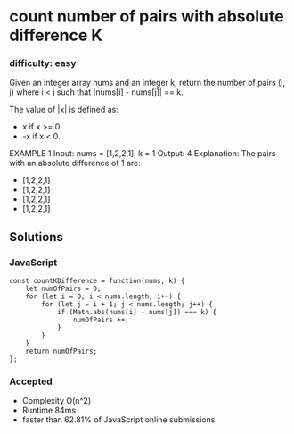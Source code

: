 # count number of pairs with absolute difference K

### difficulty: easy

Given an integer array nums and an integer k, return the number of pairs (i, j) where i < j such that |nums[i] - nums[j]| == k.

The value of |x| is defined as:

- x if x >= 0.
- -x if x < 0.

EXAMPLE 1
Input: nums = [1,2,2,1], k = 1
Output: 4
Explanation: The pairs with an absolute difference of 1 are:
- [1,2,2,1]
- [1,2,2,1]
- [1,2,2,1]
- [1,2,2,1]


## Solutions

### JavaScript

```
const countKDifference = function(nums, k) {
    let numOfPairs = 0;
    for (let i = 0; i < nums.length; i++) {
        for (let j = i + 1; j < nums.length; j++) {
            if (Math.abs(nums[i] - nums[j]) === k) {
                numOfPairs ++;
            }
        }
    }
    return numOfPairs;
};
```
### Accepted 
- Complexity O(n^2)
- Runtime 84ms
- faster than 62.81% of JavaScript online submissions